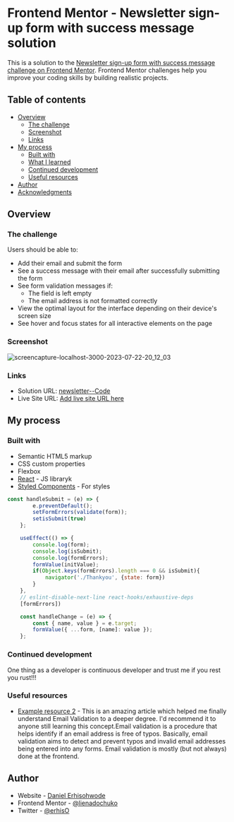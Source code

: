 # Frontend Mentor - Newsletter sign-up form with success message solution

This is a solution to the [Newsletter sign-up form with success message challenge on Frontend Mentor](https://www.frontendmentor.io/challenges/newsletter-signup-form-with-success-message-3FC1AZbNrv). Frontend Mentor challenges help you improve your coding skills by building realistic projects. 

## Table of contents

- [Overview](#overview)
  - [The challenge](#the-challenge)
  - [Screenshot](#screenshot)
  - [Links](#links)
- [My process](#my-process)
  - [Built with](#built-with)
  - [What I learned](#what-i-learned)
  - [Continued development](#continued-development)
  - [Useful resources](#useful-resources)
- [Author](#author)
- [Acknowledgments](#acknowledgments)

## Overview

### The challenge

Users should be able to:

- Add their email and submit the form
- See a success message with their email after successfully submitting the form
- See form validation messages if:
  - The field is left empty
  - The email address is not formatted correctly
- View the optimal layout for the interface depending on their device's screen size
- See hover and focus states for all interactive elements on the page

### Screenshot
![screencapture-localhost-3000-2023-07-22-20_12_03](https://github.com/lienadochuko/newsletter/assets/66309753/b026f807-1c8b-48cf-9111-2ef3d83105e0)



### Links

- Solution URL: [newsletter--Code](https://github.com/lienadochuko/newsletter)
- Live Site URL: [Add live site URL here](https://your-live-site-url.com)

## My process

### Built with

- Semantic HTML5 markup
- CSS custom properties
- Flexbox
- [React](https://reactjs.org/) - JS libraryk
- [Styled Components](https://styled-components.com/) - For styles

```js
const handleSubmit = (e) => {
        e.preventDefault();
        setFormErrors(validate(form));
        setisSubmit(true)
    };

    useEffect(() => {
        console.log(form);
        console.log(isSubmit);
        console.log(formErrors);        
        formValue(initValue);
        if(Object.keys(formErrors).length === 0 && isSubmit){
            navigator('./Thankyou', {state: form})
        }
    }, 
    // eslint-disable-next-line react-hooks/exhaustive-deps
    [formErrors])

    const handleChange = (e) => {
        const { name, value } = e.target;
        formValue({ ...form, [name]: value });
    };
```

### Continued development

One thing as a developer is continuous developer and trust me if you rest you rust!!!

### Useful resources

- [Example resource 2](https://mailtrap.io/blog/validate-emails-in-react/) - This is an amazing article which helped me finally understand Email Validation to a deeper degree. I'd recommend it to anyone still learning this concept.Email validation is a procedure that helps identify if an email address is free of typos. Basically, email validation aims to detect and prevent typos and invalid email addresses being entered into any forms. Email validation is mostly (but not always) done at the frontend.

## Author

- Website - [Daniel Erhisohwode](https://erhisdaniel.netlify.app/)
- Frontend Mentor - [@lienadochuko](https://www.frontendmentor.io/profile/lienadochuko)
- Twitter - [@erhisO](https://www.twitter.com/erhisO)


